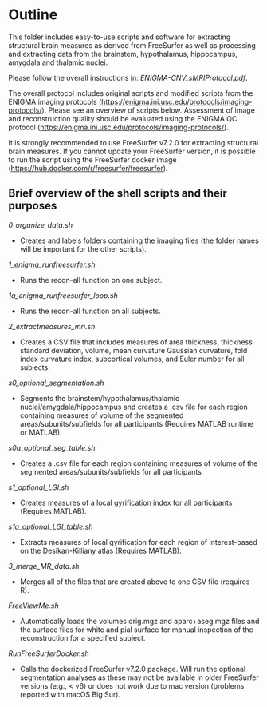 # Outline

This folder includes easy-to-use scripts and software for extracting structural brain measures as derived from FreeSurfer as well as processing and extracting data from the brainstem, hypothalamus, hippocampus, amygdala and thalamic nuclei. 

Please follow the overall instructions in: _ENIGMA-CNV_sMRIProtocol.pdf_.

The overall protocol includes original scripts and modified scripts from the ENIGMA imaging protocols (https://enigma.ini.usc.edu/protocols/imaging-protocols/). Please see an overview of scripts below. Assessment of image and reconstruction quality should be evaluated using the ENIGMA QC protocol (https://enigma.ini.usc.edu/protocols/imaging-protocols/).

It is strongly recommended to use FreeSurfer v7.2.0 for extracting structural brain measures. If you cannot update your FreeSurfer version, it is possible to run the script using the FreeSurfer docker image (https://hub.docker.com/r/freesurfer/freesurfer).

## Brief overview of the shell scripts and their purposes

_0_organize_data.sh_

* Creates and labels folders containing the imaging files (the folder names will be important for the other scripts).

_1_enigma_runfreesurfer.sh_

* Runs the recon-all function on one subject.

_1a_enigma_runfreesurfer_loop.sh_

* Runs the recon-all function on all subjects.

_2_extractmeasures_mri.sh_

* Creates a CSV file that includes measures of area thickness, thickness standard deviation, volume, mean curvature Gaussian curvature, fold index curvature index, subcortical volumes, and Euler number for all subjects.

_s0_optional_segmentation.sh_

* Segments the brainstem/hypothalamus/thalamic nuclei/amygdala/hippocampus and creates a .csv file for each region containing measures of volume of the segmented areas/subunits/subfields for all participants (Requires MATLAB runtime or MATLAB).

_s0a_optional_seg_table.sh_

* Creates a .csv file for each region containing measures of volume of the segmented areas/subunits/subfields for all participants

_s1_optional_LGI.sh_

* Creates measures of a local gyrification index for all participants (Requires MATLAB).

_s1a_optional_LGI_table.sh_

* Extracts measures of local gyrification for each region of interest-based on the Desikan-Killiany atlas (Requires MATLAB).

_3_merge_MR_data.sh_

* Merges all of the files that are created above to one CSV file (requires R).

_FreeViewMe.sh_

* Automatically loads the volumes orig.mgz and aparc+aseg.mgz files and the surface files for white and pial surface for manual inspection of the reconstruction for a specified subject.  

_RunFreeSurferDocker.sh_

* Calls the dockerized FreeSurfer v7.2.0 package. Will run the optional segmentation analyses as these may not be available in older FreeSurfer versions (e.g., < v6) or does not work due to mac version (problems reported with macOS Big Sur).   
